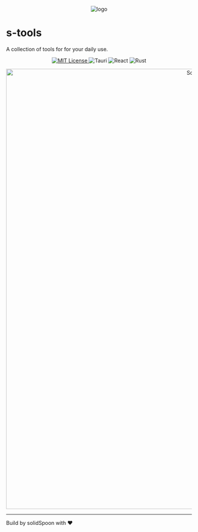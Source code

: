<p align="center">
<img src="https://github.com/solidSpoon/s-tools/assets/39454841/1bdd2cdf-12d6-4025-93f6-9e53f28e0dda"  alt="logo"/>
</p>

# s-tools

A collection of tools for for your daily use.

<p align="center">
  <a href="LICENSE" target="_blank">
    <img alt="MIT License" src="https://img.shields.io/badge/-MIT-yellow?logo=mit&logoColor=white" />
  </a>

  <img alt="Tauri" src="https://img.shields.io/badge/-Tauri-blue?logo=tauri&logoColor=white" />

  <img alt="React" src="https://img.shields.io/badge/-React-green?logo=react&logoColor=white" />

  <img alt="Rust" src="https://img.shields.io/badge/-Rust-red?logo=rust&logoColor=white" />
</p>
<p align="center">


<img width="1197" alt="Screenshot 2024-01-12 at 19 33 29" src="https://github.com/solidSpoon/s-tools/assets/39454841/064fddc6-5480-4aa3-b4c6-da9e00a9d174">

---
Build by solidSpoon with ❤️
